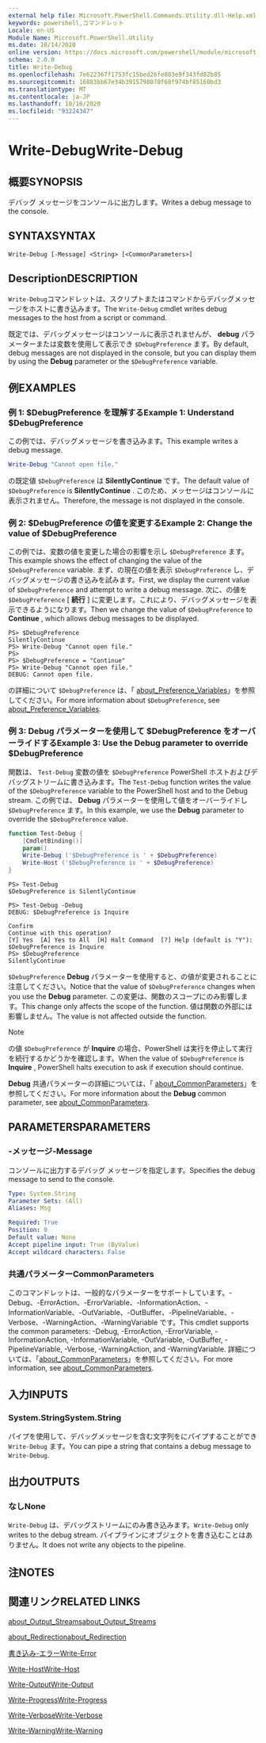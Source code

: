 ```yaml
---
external help file: Microsoft.PowerShell.Commands.Utility.dll-Help.xml
keywords: powershell,コマンドレット
Locale: en-US
Module Name: Microsoft.PowerShell.Utility
ms.date: 10/14/2020
online version: https://docs.microsoft.com/powershell/module/microsoft.powershell.utility/write-debug?view=powershell-5.1&WT.mc_id=ps-gethelp
schema: 2.0.0
title: Write-Debug
ms.openlocfilehash: 7e622367f1753fc15bed26fe083e9f343fd82b85
ms.sourcegitcommit: 16883bb67e34b3915798070f60f974bf85160bd3
ms.translationtype: MT
ms.contentlocale: ja-JP
ms.lasthandoff: 10/16/2020
ms.locfileid: "93224347"
---
```

# <span data-ttu-id="7977b-103">Write-Debug</span><span class="sxs-lookup"><span data-stu-id="7977b-103">Write-Debug</span></span>

## <span data-ttu-id="7977b-104">概要</span><span class="sxs-lookup"><span data-stu-id="7977b-104">SYNOPSIS</span></span>
<span data-ttu-id="7977b-105">デバッグ メッセージをコンソールに出力します。</span><span class="sxs-lookup"><span data-stu-id="7977b-105">Writes a debug message to the console.</span></span>

## <span data-ttu-id="7977b-106">SYNTAX</span><span class="sxs-lookup"><span data-stu-id="7977b-106">SYNTAX</span></span>

```
Write-Debug [-Message] <String> [<CommonParameters>]
```

## <span data-ttu-id="7977b-107">Description</span><span class="sxs-lookup"><span data-stu-id="7977b-107">DESCRIPTION</span></span>

<span data-ttu-id="7977b-108">`Write-Debug`コマンドレットは、スクリプトまたはコマンドからデバッグメッセージをホストに書き込みます。</span><span class="sxs-lookup"><span data-stu-id="7977b-108">The `Write-Debug` cmdlet writes debug messages to the host from a script or command.</span></span>

<span data-ttu-id="7977b-109">既定では、デバッグメッセージはコンソールに表示されませんが、 **debug** パラメーターまたは変数を使用して表示でき `$DebugPreference` ます。</span><span class="sxs-lookup"><span data-stu-id="7977b-109">By default, debug messages are not displayed in the console, but you can display them by using the **Debug** parameter or the `$DebugPreference` variable.</span></span>

## <span data-ttu-id="7977b-110">例</span><span class="sxs-lookup"><span data-stu-id="7977b-110">EXAMPLES</span></span>

### <span data-ttu-id="7977b-111">例 1: $DebugPreference を理解する</span><span class="sxs-lookup"><span data-stu-id="7977b-111">Example 1: Understand $DebugPreference</span></span>

<span data-ttu-id="7977b-112">この例では、デバッグメッセージを書き込みます。</span><span class="sxs-lookup"><span data-stu-id="7977b-112">This example writes a debug message.</span></span>

```powershell
Write-Debug "Cannot open file."
```

<span data-ttu-id="7977b-113">の既定値 `$DebugPreference` は **SilentlyContinue** です。</span><span class="sxs-lookup"><span data-stu-id="7977b-113">The default value of `$DebugPreference` is **SilentlyContinue** .</span></span> <span data-ttu-id="7977b-114">このため、メッセージはコンソールに表示されません。</span><span class="sxs-lookup"><span data-stu-id="7977b-114">Therefore, the message is not displayed in the console.</span></span>

### <span data-ttu-id="7977b-115">例 2: $DebugPreference の値を変更する</span><span class="sxs-lookup"><span data-stu-id="7977b-115">Example 2: Change the value of $DebugPreference</span></span>

<span data-ttu-id="7977b-116">この例では、変数の値を変更した場合の影響を示し `$DebugPreference` ます。</span><span class="sxs-lookup"><span data-stu-id="7977b-116">This example shows the effect of changing the value of the `$DebugPreference` variable.</span></span> <span data-ttu-id="7977b-117">まず、の現在の値を表示 `$DebugPreference` し、デバッグメッセージの書き込みを試みます。</span><span class="sxs-lookup"><span data-stu-id="7977b-117">First, we display the current value of `$DebugPreference` and attempt to write a debug message.</span></span> <span data-ttu-id="7977b-118">次に、の値を `$DebugPreference` [ **続行** ] に変更します。これにより、デバッグメッセージを表示できるようになります。</span><span class="sxs-lookup"><span data-stu-id="7977b-118">Then we change the value of `$DebugPreference` to **Continue** , which allows debug messages to be displayed.</span></span>

```
PS> $DebugPreference
SilentlyContinue
PS> Write-Debug "Cannot open file."
PS>
PS> $DebugPreference = "Continue"
PS> Write-Debug "Cannot open file."
DEBUG: Cannot open file.
```

<span data-ttu-id="7977b-119">の詳細について `$DebugPreference` は、「 [about_Preference_Variables](/powershell/module/Microsoft.PowerShell.Core/About/about_Preference_Variables)」を参照してください。</span><span class="sxs-lookup"><span data-stu-id="7977b-119">For more information about `$DebugPreference`, see [about_Preference_Variables](/powershell/module/Microsoft.PowerShell.Core/About/about_Preference_Variables).</span></span>

### <span data-ttu-id="7977b-120">例 3: Debug パラメーターを使用して $DebugPreference をオーバーライドする</span><span class="sxs-lookup"><span data-stu-id="7977b-120">Example 3: Use the Debug parameter to override $DebugPreference</span></span>

<span data-ttu-id="7977b-121">関数は、 `Test-Debug` 変数の値を `$DebugPreference` PowerShell ホストおよびデバッグストリームに書き込みます。</span><span class="sxs-lookup"><span data-stu-id="7977b-121">The `Test-Debug` function writes the value of the `$DebugPreference` variable to the PowerShell host and to the Debug stream.</span></span> <span data-ttu-id="7977b-122">この例では、 **Debug** パラメーターを使用して値をオーバーライドし `$DebugPreference` ます。</span><span class="sxs-lookup"><span data-stu-id="7977b-122">In this example, we use the **Debug** parameter to override the `$DebugPreference` value.</span></span>

```powershell
function Test-Debug {
    [CmdletBinding()]
    param()
    Write-Debug ('$DebugPreference is ' + $DebugPreference)
    Write-Host ('$DebugPreference is ' + $DebugPreference)
}
```

```
PS> Test-Debug
$DebugPreference is SilentlyContinue

PS> Test-Debug -Debug
DEBUG: $DebugPreference is Inquire

Confirm
Continue with this operation?
[Y] Yes  [A] Yes to All  [H] Halt Command  [?] Help (default is "Y"):
$DebugPreference is Inquire
PS> $DebugPreference
SilentlyContinue
```

<span data-ttu-id="7977b-123">`$DebugPreference` **Debug** パラメーターを使用すると、の値が変更されることに注意してください。</span><span class="sxs-lookup"><span data-stu-id="7977b-123">Notice that the value of `$DebugPreference` changes when you use the **Debug** parameter.</span></span> <span data-ttu-id="7977b-124">この変更は、関数のスコープにのみ影響します。</span><span class="sxs-lookup"><span data-stu-id="7977b-124">This change only affects the scope of the function.</span></span> <span data-ttu-id="7977b-125">値は関数の外部には影響しません。</span><span class="sxs-lookup"><span data-stu-id="7977b-125">The value is not affected outside the function.</span></span>

> [!NOTE]
> <span data-ttu-id="7977b-126">の値 `$DebugPreference` が **Inquire** の場合、PowerShell は実行を停止して実行を続行するかどうかを確認します。</span><span class="sxs-lookup"><span data-stu-id="7977b-126">When the value of `$DebugPreference` is **Inquire** , PowerShell halts execution to ask if execution should continue.</span></span>

<span data-ttu-id="7977b-127">**Debug** 共通パラメーターの詳細については、「 [about_CommonParameters](https://go.microsoft.com/fwlink/?LinkID=113216)」を参照してください。</span><span class="sxs-lookup"><span data-stu-id="7977b-127">For more information about the **Debug** common parameter, see [about_CommonParameters](https://go.microsoft.com/fwlink/?LinkID=113216).</span></span>

## <span data-ttu-id="7977b-128">PARAMETERS</span><span class="sxs-lookup"><span data-stu-id="7977b-128">PARAMETERS</span></span>

### <span data-ttu-id="7977b-129">-メッセージ</span><span class="sxs-lookup"><span data-stu-id="7977b-129">-Message</span></span>

<span data-ttu-id="7977b-130">コンソールに出力するデバッグ メッセージを指定します。</span><span class="sxs-lookup"><span data-stu-id="7977b-130">Specifies the debug message to send to the console.</span></span>

```yaml
Type: System.String
Parameter Sets: (All)
Aliases: Msg

Required: True
Position: 0
Default value: None
Accept pipeline input: True (ByValue)
Accept wildcard characters: False
```

### <span data-ttu-id="7977b-131">共通パラメーター</span><span class="sxs-lookup"><span data-stu-id="7977b-131">CommonParameters</span></span>

<span data-ttu-id="7977b-132">このコマンドレットは、一般的なパラメーターをサポートしています。-Debug、-ErrorAction、-ErrorVariable、-InformationAction、-InformationVariable、-OutVariable、-OutBuffer、-PipelineVariable、-Verbose、-WarningAction、-WarningVariable です。</span><span class="sxs-lookup"><span data-stu-id="7977b-132">This cmdlet supports the common parameters: -Debug, -ErrorAction, -ErrorVariable, -InformationAction, -InformationVariable, -OutVariable, -OutBuffer, -PipelineVariable, -Verbose, -WarningAction, and -WarningVariable.</span></span> <span data-ttu-id="7977b-133">詳細については、「[about_CommonParameters](https://go.microsoft.com/fwlink/?LinkID=113216)」を参照してください。</span><span class="sxs-lookup"><span data-stu-id="7977b-133">For more information, see [about_CommonParameters](https://go.microsoft.com/fwlink/?LinkID=113216).</span></span>

## <span data-ttu-id="7977b-134">入力</span><span class="sxs-lookup"><span data-stu-id="7977b-134">INPUTS</span></span>

### <span data-ttu-id="7977b-135">System.String</span><span class="sxs-lookup"><span data-stu-id="7977b-135">System.String</span></span>

<span data-ttu-id="7977b-136">パイプを使用して、デバッグメッセージを含む文字列をにパイプすることができ `Write-Debug` ます。</span><span class="sxs-lookup"><span data-stu-id="7977b-136">You can pipe a string that contains a debug message to `Write-Debug`.</span></span>

## <span data-ttu-id="7977b-137">出力</span><span class="sxs-lookup"><span data-stu-id="7977b-137">OUTPUTS</span></span>

### <span data-ttu-id="7977b-138">なし</span><span class="sxs-lookup"><span data-stu-id="7977b-138">None</span></span>

<span data-ttu-id="7977b-139">`Write-Debug` は、デバッグストリームにのみ書き込みます。</span><span class="sxs-lookup"><span data-stu-id="7977b-139">`Write-Debug` only writes to the debug stream.</span></span> <span data-ttu-id="7977b-140">パイプラインにオブジェクトを書き込むことはありません。</span><span class="sxs-lookup"><span data-stu-id="7977b-140">It does not write any objects to the pipeline.</span></span>

## <span data-ttu-id="7977b-141">注</span><span class="sxs-lookup"><span data-stu-id="7977b-141">NOTES</span></span>

## <span data-ttu-id="7977b-142">関連リンク</span><span class="sxs-lookup"><span data-stu-id="7977b-142">RELATED LINKS</span></span>

[<span data-ttu-id="7977b-143">about_Output_Streams</span><span class="sxs-lookup"><span data-stu-id="7977b-143">about_Output_Streams</span></span>](../Microsoft.PowerShell.Core/About/about_Output_Streams.md)

[<span data-ttu-id="7977b-144">about_Redirection</span><span class="sxs-lookup"><span data-stu-id="7977b-144">about_Redirection</span></span>](../Microsoft.PowerShell.Core/About/about_Redirection.md)

[<span data-ttu-id="7977b-145">書き込み-エラー</span><span class="sxs-lookup"><span data-stu-id="7977b-145">Write-Error</span></span>](Write-Error.md)

[<span data-ttu-id="7977b-146">Write-Host</span><span class="sxs-lookup"><span data-stu-id="7977b-146">Write-Host</span></span>](Write-Host.md)

[<span data-ttu-id="7977b-147">Write-Output</span><span class="sxs-lookup"><span data-stu-id="7977b-147">Write-Output</span></span>](Write-Output.md)

[<span data-ttu-id="7977b-148">Write-Progress</span><span class="sxs-lookup"><span data-stu-id="7977b-148">Write-Progress</span></span>](Write-Progress.md)

[<span data-ttu-id="7977b-149">Write-Verbose</span><span class="sxs-lookup"><span data-stu-id="7977b-149">Write-Verbose</span></span>](Write-Verbose.md)

[<span data-ttu-id="7977b-150">Write-Warning</span><span class="sxs-lookup"><span data-stu-id="7977b-150">Write-Warning</span></span>](Write-Warning.md)
